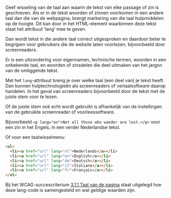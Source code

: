 <!-- @license CC0-1.0 -->

Geef wisseling van de taal aan waarin de tekst van elke passage of zin is geschreven. Als er in de tekst woorden of zinnen voorkomen in een andere taal dan die van de webpagina, brengt markering van die taal hulpmiddelen op de hoogte. Dit kan door in het HTML-element waarbinnen deze tekst staat het attribuut ‘lang’ mee te geven.

Dan wordt tekst in die andere taal correct uitgesproken en daardoor beter te begrijpen voor gebruikers die de website laten voorlezen, bijvoorbeeld door screenreaders.

Er is een uitzondering voor eigennamen, technische termen, woorden in een onbekende taal, en woorden of zinsdelen die deel uitmaken van het jargon van de omliggende tekst.

Met het `lang`-attribuut breng je over welke taal (een deel van) je tekst heeft. Dan kunnen hulptechnologieën als screenreaders of vertaalsoftware daarop handelen. In het geval van screenreaders bijvoorbeeld door de tekst met de juiste stem voor te lezen.

Of de juiste stem ook echt wordt gebruikt is afhankelijk van de instellingen van de gebruikte screenreader of voorleessoftware.

Bijvoorbeeld `<p lang="en">Not all those who wander are lost.</p>` voor een zin in het Engels, in een verder Nederlandse tekst.

Of voor een taalwisselmenu:

```html
<ul>
  <li><a href="url" lang="nl">Nederlands</a></li>
  <li><a href="url" lang="en">English</a></li>
  <li><a href="url" lang="de">Deutsch</a></li>
  <li><a href="url" lang="it">Italiano</a></li>
  <li><a href="url" lang="fr">Français</a></li>
</ul>
```

Bij het WCAG-succescriterium [3.1.1 Taal van de pagina](/wcag/3.1.1) staat uitgelegd hoe deze lang-code is samengesteld en wat geldige waarden zijn.
